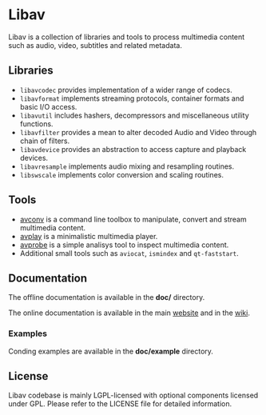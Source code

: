 Libav
=====

Libav is a collection of libraries and tools to process multimedia content
such as audio, video, subtitles and related metadata.

## Libraries

* `libavcodec` provides implementation of a wider range of codecs.
* `libavformat` implements streaming protocols, container formats and basic I/O access.
* `libavutil` includes hashers, decompressors and miscellaneous utility functions.
* `libavfilter` provides a mean to alter decoded Audio and Video through chain of filters.
* `libavdevice` provides an abstraction to access capture and playback devices.
* `libavresample` implements audio mixing and resampling routines.
* `libswscale` implements color conversion and scaling routines.

## Tools

* [avconv](http://libav.org/avconv.html) is a command line toolbox to
  manipulate, convert and stream multimedia content.
* [avplay](http://libav.org/avplay.html) is a minimalistic multimedia player.
* [avprobe](http://libav.org/avprobe.html) is a simple analisys tool to inspect
  multimedia content.
* Additional small tools such as `aviocat`, `ismindex` and `qt-faststart`.

## Documentation

The offline documentation is available in the **doc/** directory.

The online documentation is available in the main [website](http://libav.org)
and in the [wiki](http://wiki.libav.org).

### Examples

Conding examples are available in the **doc/example** directory.

## License

Libav codebase is mainly LGPL-licensed with optional components licensed under
GPL. Please refer to the LICENSE file for detailed information.
